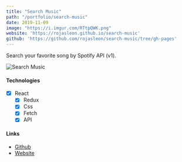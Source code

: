 ```yaml
---
title: "Search Music"
path: "/portfolio/search-music"
date: 2019-11-09
image: "https://i.imgur.com/RTtpQWK.png"
website: 'https://rojasleon.github.io/search-music'
github: 'https://github.com/rojasleon/search-music/tree/gh-pages'
---
```


Search your favorite song by Spotify API (v1).

![Search Music](https://i.imgur.com/RTtpQWK.png)

#### Technologies

- [x] React
  - [x] Redux
  - [x] Css
  - [x] Fetch
  - [x] API

#### Links

- [Github](https://github.com/rojasleon/search-music/tree/gh-pages)
- [Website](https://rojasleon.github.io/search-music)
